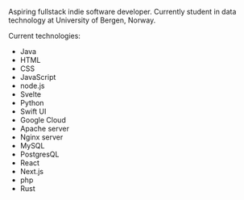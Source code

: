 Aspiring fullstack indie software developer. Currently student in data technology at University of Bergen, Norway.

Current technologies:


- Java
- HTML
- CSS
- JavaScript
- node.js
- Svelte
- Python
- Swift UI
- Google Cloud
- Apache server
- Nginx server
- MySQL
- PostgresQL
- React
- Next.js
- php
- Rust
